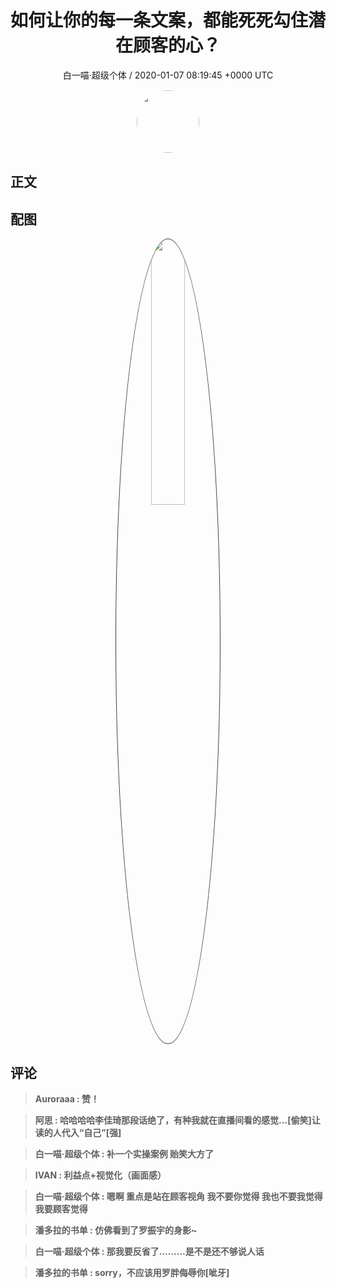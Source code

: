 <h1 align="center">如何让你的每一条文案，都能死死勾住潜在顾客的心？</h1>
<p align="center">
    <a>白一喵·超级个体 / 2020-01-07 08:19:45 &#43;0000 UTC</a>
</p>

<div align="center">
    <img src="https://images.zsxq.com/FrhfOUekGDKoZb1ahsi1SyZ_2Sb6?e=1590940799&amp;token=kIxbL07-8jAj8w1n4s9zv64FuZZNEATmlU_Vm6zD:C7sBILrdfJQd5kG85JKTUn_sj2o=" width="100" height="100" style="border:1px solid;border-radius:50%; color:#ffffff"/>
</div>

## 正文

<div>

</div>

## 配图
<div class="image" align="center">

<img src="https://images.zsxq.com/Fh3UkZXF6pnSyKE-Bm7j-zAkt4JI?e=1590940799&amp;token=kIxbL07-8jAj8w1n4s9zv64FuZZNEATmlU_Vm6zD:DVemqOPVr_riUwvSwdgLJOLDylU=" width="33%" height="33%" style="border:1px solid;border-radius:50%; color:#3c3f41"/>

</div>

## 评论

<div align="left">
<div>

<blockquote >
<span> <strong>Auroraaa : 赞！ </strong></span>
</blockquote>

<blockquote >
<span> <strong>阿思 : 哈哈哈哈李佳琦那段话绝了，有种我就在直播间看的感觉…[偷笑]让读的人代入“自己”[强] </strong></span>
</blockquote>

<blockquote >
<span> <strong>白一喵·超级个体 : 补一个实操案例
贻笑大方了 </strong></span>
</blockquote>

<blockquote >
<span> <strong>IVAN : 利益点&#43;视觉化（画面感） </strong></span>
</blockquote>

<blockquote >
<span> <strong>白一喵·超级个体 : 嗯啊 重点是站在顾客视角
我不要你觉得
我也不要我觉得
我要顾客觉得 </strong></span>
</blockquote>

<blockquote >
<span> <strong>潘多拉的书单 : 仿佛看到了罗振宇的身影~ </strong></span>
</blockquote>

<blockquote >
<span> <strong>白一喵·超级个体 : 那我要反省了………是不是还不够说人话 </strong></span>
</blockquote>

<blockquote >
<span> <strong>潘多拉的书单 : sorry，不应该用罗胖侮辱你[呲牙] </strong></span>
</blockquote>

</div>
</div>